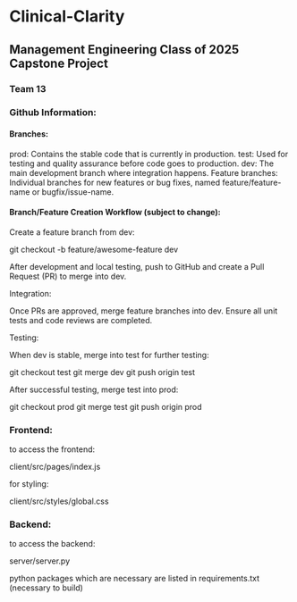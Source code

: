 # Clinical-Clarity

## Management Engineering Class of 2025 Capstone Project

### Team 13

### Github Information:

#### Branches:

prod: Contains the stable code that is currently in production.
test: Used for testing and quality assurance before code goes to production.
dev: The main development branch where integration happens.
Feature branches: Individual branches for new features or bug fixes, named feature/feature-name or bugfix/issue-name.

#### Branch/Feature Creation Workflow (subject to change):

Create a feature branch from dev:

git checkout -b feature/awesome-feature dev

After development and local testing, push to GitHub and create a Pull Request (PR) to merge into dev.

Integration:

Once PRs are approved, merge feature branches into dev.
Ensure all unit tests and code reviews are completed.

Testing:

When dev is stable, merge into test for further testing:

git checkout test
git merge dev
git push origin test

After successful testing, merge test into prod:

git checkout prod
git merge test
git push origin prod


### Frontend:

to access the frontend:

client/src/pages/index.js

for styling:

client/src/styles/global.css

### Backend:

to access the backend:

server/server.py

python packages which are necessary are listed in requirements.txt (necessary to build)


